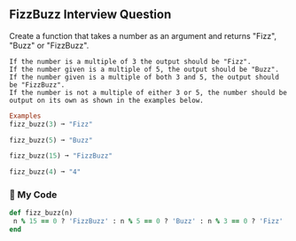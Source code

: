 ## FizzBuzz Interview Question

Create a function that takes a number as an argument and returns "Fizz", "Buzz" or "FizzBuzz".
```
If the number is a multiple of 3 the output should be "Fizz".
If the number given is a multiple of 5, the output should be "Buzz".
If the number given is a multiple of both 3 and 5, the output should be "FizzBuzz".
If the number is not a multiple of either 3 or 5, the number should be output on its own as shown in the examples below.
```
```ruby
Examples
fizz_buzz(3) ➞ "Fizz"

fizz_buzz(5) ➞ "Buzz"

fizz_buzz(15) ➞ "FizzBuzz"

fizz_buzz(4) ➞ "4"
```
### :gem: My Code
```ruby
def fizz_buzz(n)
 n % 15 == 0 ? 'FizzBuzz' : n % 5 == 0 ? 'Buzz' : n % 3 == 0 ? 'Fizz' : n
end
```
